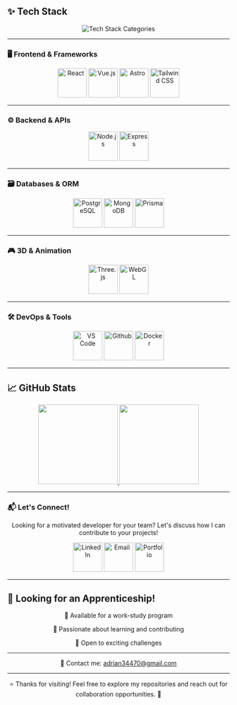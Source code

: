 ## ✨ Tech Stack

<div align="center">
  <img src="https://readme-typing-svg.demolab.com?font=Fira+Code&size=30&duration=2000&pause=800&color=F39C12&center=true&vCenter=true&width=800&repeat=true&lines=Frontend+%7C+Backend+%7C+Databases+%7C+3D+%7C+Tools" alt="Tech Stack Categories" />
</div>

---

### 🖥️ Frontend & Frameworks
<div align="center">
  <a href="https://reactjs.org/" target="_blank"><img src="http://www.image-heberg.fr/files/17477427563377377182.png" width="66" alt="React" /></a>
  <a href="https://vuejs.org/" target="_blank"><img src="http://www.image-heberg.fr/files/17477428203095551459.png" width="66" alt="Vue.js" /></a>
  <a href="https://astro.build/" target="_blank"><img src="http://www.image-heberg.fr/files/17477428683275647821.png" width="66" alt="Astro" /></a>
  <a href="https://tailwindcss.com/" target="_blank"><img src="http://www.image-heberg.fr/files/17477429092818001650.png" width="66" alt="Tailwind CSS" /></a>
</div>

---

### ⚙️ Backend & APIs
<div align="center">
  <a href="https://nodejs.org/" target="_blank"><img src="http://www.image-heberg.fr/files/1747742978813725633.png" width="66" alt="Node.js" /></a>
  <a href="https://expressjs.com/" target="_blank"><img src="http://www.image-heberg.fr/files/17477429953518088379.png" width="66" alt="Express" /></a>
</div>

---

### 🗃️ Databases & ORM
<div align="center">
  <a href="https://www.postgresql.org/" target="_blank"><img src="http://www.image-heberg.fr/files/17477444703112288170.png" width="66" alt="PostgreSQL" /></a>
  <a href="https://www.mongodb.com/" target="_blank"><img src="http://www.image-heberg.fr/files/17477444981445582964.png" width="66" alt="MongoDB" /></a>
  <a href="https://www.prisma.io/" target="_blank"><img src="http://www.image-heberg.fr/files/17477446591937434430.png" width="66" alt="Prisma" /></a>
</div>

---

### 🎮 3D & Animation
<div align="center">
  <a href="https://threejs.org/" target="_blank"><img src="http://www.image-heberg.fr/files/17477447272539662852.png" width="66" alt="Three.js" /></a>
  <a href="https://developer.mozilla.org/en-US/docs/Web/API/WebGL_API" target="_blank"><img src="http://www.image-heberg.fr/files/17477449413491217993.png" width="66" alt="WebGL" /></a>
</div>

---

### 🛠️ DevOps & Tools
<div align="center">
  <a href="https://code.visualstudio.com/" target="_blank"><img src="http://www.image-heberg.fr/files/1747743079993188133.png" width="66" alt="VS Code" /></a>
  <a href="https://www.github.com/" target="_blank"><img src="http://www.image-heberg.fr/files/17477431441111676110.png" width="66" alt="Github" /></a>
  <a href="https://www.docker.com/" target="_blank"><img src="http://www.image-heberg.fr/files/17477431031357597547.png" width="66" alt="Docker" /></a>
</div>

---

## 📈 GitHub Stats
<div align="center">
  <a href="#">
    <img height="180em" src="https://github-readme-stats.vercel.app/api?username=Addey34&theme=highcontrast&show_icons=true" />
  </a>
  <a href="#">
    <img height="180em" src="https://github-readme-stats.vercel.app/api/top-langs/?username=Addey34&theme=highcontrast&layout=compact&exclude_repo=README.md&langs_count=6&card_width=350" />
  </a>
</div>

---

### 📬 Let's Connect!
<p align="center">
  Looking for a motivated developer for your team? Let's discuss how I can contribute to your projects!
</p>

<div align="center">
  <a href="https://www.linkedin.com/in/adrianguichard/"  target="_blank"><img src="http://www.image-heberg.fr/files/17477433122997929382.png" width="66" alt="LinkedIn" /></a>
  <a href="mailto:adrian34470@gmail.com"  target="_blank"><img src="http://www.image-heberg.fr/files/17477433311520144312.png" width="66" alt="Email" /></a>
  <a href="https://adrianguichard.com"  target="_blank"><img src="http://www.image-heberg.fr/files/17477433502902743753.png" width="66" alt="Portfolio" /></a>
</div>

---

## 🎯 Looking for an Apprenticeship!
<div align="center">
  <p>🔹 Available for a work-study program</p>
  <p>🔹 Passionate about learning and contributing</p>
  <p>🔹 Open to exciting challenges</p>
</div>

---

<p align="center">
  📩 Contact me: <a href="mailto:adrian34470@gmail.com">adrian34470@gmail.com</a>
</p>

---

<p align="center">
  ⭐ Thanks for visiting! Feel free to explore my repositories and reach out for collaboration opportunities. 🚀
</p>
